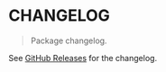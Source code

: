 # CHANGELOG

> Package changelog.

See [GitHub Releases](https://github.com/stdlib-js/math-base-special-floor10/releases) for the changelog.